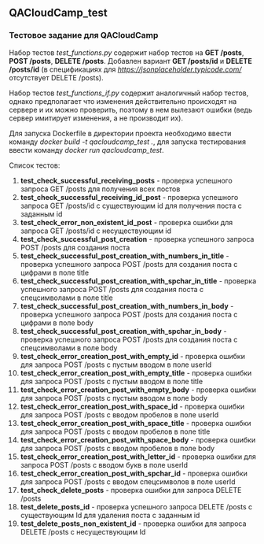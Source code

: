 ## QACloudCamp_test
### Тестовое задание для QACloudCamp

Набор тестов <i>test_functions.py</i> содержит набор тестов на <b>GET /posts</b>, <b>POST /posts</b>, <b>DELETE /posts</b>. Добавлен вариант <b>GET /posts/id</b> и <b>DELETE /posts/id</b> (в спецификациях для <i>https://jsonplaceholder.typicode.com/</i> отсутствует DELETE /posts).

Набор тестов <i>test_functions_if.py</i> содержит аналогичный набор тестов, однако предполагает что изменения действительно происходят на сервере и их можно проверить, поэтому в нем вылезают ошибки (ведь сервер имитирует изменения, а не производит их).

Для запуска Dockerfile в директории проекта необходимо ввести команду <i>docker build -t qacloudcamp_test&nbsp;.</i>, для запуска тестирования ввести команду <i>docker run qacloudcamp_test</i>.

Список тестов:

1. <b>test_check_successful_receiving_posts</b> - проверка успешного запроса GET /posts для получения всех постов
2. <b>test_check_successful_receiving_id_post</b> - проверка успешного запроса GET /posts/id с существующим id для получения поста с заданным id
3. <b>test_check_error_non_existent_id_post</b> - проверка ошибки для запроса GET /posts/id с несуществующим id
4. <b>test_check_successful_post_creation</b> - проверка успешного запроса POST /posts для создания поста
5. <b>test_check_successful_post_creation_with_numbers_in_title</b> - проверка успешного запроса POST /posts для создания поста с цифрами в поле title
6. <b>test_check_successful_post_creation_with_spchar_in_title</b> - проверка успешного запроса POST /posts для создания поста с спецсимволами в поле title 
7. <b>test_check_successful_post_creation_with_numbers_in_body</b> - проверка успешного запроса POST /posts для создания поста с цифрами в поле body
8. <b>test_check_successful_post_creation_with_spchar_in_body</b> - проверка успешного запроса POST /posts для создания поста с спецсимволами в поле body
9. <b>test_check_error_creation_post_with_empty_id</b> - проверка ошибки для запроса POST /posts с пустым вводом в поле userId
10. <b>test_check_error_creation_post_with_empty_title</b> - проверка ошибки для запроса POST /posts с пустым вводом в поле title
11. <b>test_check_error_creation_post_with_empty_body</b> - проверка ошибки для запроса POST /posts с пустым вводом в поле body
12. <b>test_check_error_creation_post_with_space_id</b> - проверка ошибки для запроса POST /posts с вводом пробелов в поле userId
13. <b>test_check_error_creation_post_with_space_title</b> - проверка ошибки для запроса POST /posts с вводом пробелов в поле title
14. <b>test_check_error_creation_post_with_space_body</b> - проверка ошибки для запроса POST /posts с вводом пробелов в поле body
15. <b>test_check_error_creation_post_with_letter_id</b> - проверка ошибки для запроса POST /posts с вводом букв в поле userId
16. <b>test_check_error_creation_post_with_spchar_id</b> - проверка ошибки для запроса POST /posts с вводом спецсимволов в поле userId
17. <b>test_check_delete_posts</b> - проверка ошибки для запроса DELETE /posts
18. <b>test_delete_posts_id</b> - проверка успешного запроса DELETE /posts с существующим Id для удаления поста с заданным id
19. <b>test_delete_posts_non_existent_id</b> - проверка ошибки для запроса DELETE /posts с несуществующим Id

